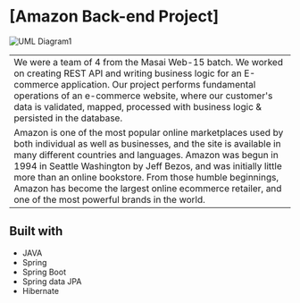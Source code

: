 # [Amazon Back-end Project]
![UML Diagram1](https://user-images.githubusercontent.com/101566228/184974820-c458c8d5-8699-4705-8efb-85a1f32483e0.jpg)

<table>
<tr>
<td>
We were a team of 4 from the Masai Web-15 batch. We worked on creating REST API and writing business logic for an E-commerce application. Our project performs fundamental operations of an e-commerce website, where our customer's data is validated, mapped, processed with business logic & persisted in the database.
  </td>
</tr>
<tr>
<td>
Amazon is one of the most popular online marketplaces used by both individual as well as businesses, and the site is available in many different countries and languages. Amazon was begun in 1994 in Seattle Washington by Jeff Bezos, and was initially little more than an online bookstore. From those humble beginnings, Amazon has become the largest online ecommerce retailer, and one of the most powerful brands in the world. 
  </td>
</tr>
</table>

## Built with 

- JAVA
- Spring
- Spring Boot
- Spring data JPA
- Hibernate

